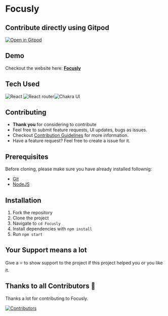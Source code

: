 # Focusly


## Contribute directly using Gitpod
[![Open in Gitpod](https://gitpod.io/button/open-in-gitpod.svg)](https://gitpod.io/#https://github.com/Utkarshn10/Focusly)


## Demo
Checkout the website here: **[Focusly](https://focusly.vercel.app/)**

## Tech Used

<img alt="React" src="https://img.shields.io/badge/react-%236B74E0.svg?style=for-the-badge&logo=react&logoColor=%2361DAFB"/> <img alt="React router" src="https://img.shields.io/badge/reactrouter-%230671D5.svg?style=for-the-badge&logo=react&logoColor=%2361DAFB"/><img alt="Chakra UI" src="https://img.shields.io/badge/Chakra UI-%2311C684.svg?style=for-the-badge&logo=Chakra UI&logoColor=140200"/> 

## Contributing

- **Thank you** for considering to contribute 
- Feel free to submit feature requests, UI updates, bugs as issues.
- Checkout [Contribution Guidelines](https://github.com/Utkarshn10/Focusly/blob/master/CONTRIBUTING.md) for more information.
- Have a feature request? Feel free to create a issue for it.

## Prerequisites

Before cloning, please make sure you have already installed follownig:

- [Git](https://git-scm.com/downloads)
- [NodeJS](https://nodejs.org/en/download/)

## Installation

1. Fork the repository
2. Clone the project
3. Navigate to `cd Focusly`
4. Install dependencies with  `npm install`
5. Run `npm start`

## Your Support means a lot


Give a ⭐ to show support to the project if this project helped you or you like it.

## Thanks to all Contributors 💪

Thanks a lot for contributing to Focusly.

[![Contributors](https://contrib.rocks/image?repo=Utkarshn10/Focusly)](https://github.com/Utkarshn10/Focusly/graphs/contributors)
